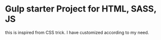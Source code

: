 # Gulp starter Project for HTML, SASS, JS 

this is inspired from CSS trick. I have customized according to my need.